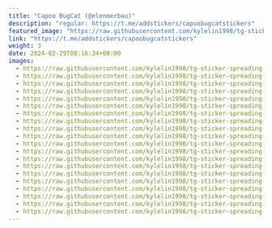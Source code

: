 ```yaml
---
title: "Capoo BugCat (@elenmerbau)"
description: "regular: https://t.me/addstickers/capoobugcatstickers"
featured_image: "https://raw.githubusercontent.com/kylelin1998/tg-sticker-spreading-worldwide-images/main/img/eafc3652-78b9-4b0a-a5c6-1ac710c4119d.jpg"
link: "https://t.me/addstickers/capoobugcatstickers"
weight: 3
date: 2024-02-29T08:16:34+08:00
images:
  - https://raw.githubusercontent.com/kylelin1998/tg-sticker-spreading-worldwide-images/main/img/eafc3652-78b9-4b0a-a5c6-1ac710c4119d.jpg
  - https://raw.githubusercontent.com/kylelin1998/tg-sticker-spreading-worldwide-images/main/img/81bcc282-107d-4475-8c4a-51ba2cc40ea5.jpg
  - https://raw.githubusercontent.com/kylelin1998/tg-sticker-spreading-worldwide-images/main/img/d994a7e7-328f-4337-aa59-be198b4ebf86.jpg
  - https://raw.githubusercontent.com/kylelin1998/tg-sticker-spreading-worldwide-images/main/img/ecb51523-0aff-46cb-81d2-75f29bbba2e5.jpg
  - https://raw.githubusercontent.com/kylelin1998/tg-sticker-spreading-worldwide-images/main/img/7333bef2-3946-4fda-ac94-332527e95e6f.jpg
  - https://raw.githubusercontent.com/kylelin1998/tg-sticker-spreading-worldwide-images/main/img/277236eb-f2b9-4a2f-bba7-004f3f8ce24e.jpg
  - https://raw.githubusercontent.com/kylelin1998/tg-sticker-spreading-worldwide-images/main/img/a2cd5258-48cf-4ce1-a5be-7230958fd9c0.jpg
  - https://raw.githubusercontent.com/kylelin1998/tg-sticker-spreading-worldwide-images/main/img/d89ead39-2059-4c48-9c1f-3c56a588ba42.jpg
  - https://raw.githubusercontent.com/kylelin1998/tg-sticker-spreading-worldwide-images/main/img/925bf7b9-9f19-494f-8a3d-d46f2ef93f08.jpg
  - https://raw.githubusercontent.com/kylelin1998/tg-sticker-spreading-worldwide-images/main/img/a8383497-31ec-4adf-8cab-32f899fd9009.jpg
  - https://raw.githubusercontent.com/kylelin1998/tg-sticker-spreading-worldwide-images/main/img/3da1e76c-3974-426b-9e81-27f44621ee4e.jpg
  - https://raw.githubusercontent.com/kylelin1998/tg-sticker-spreading-worldwide-images/main/img/240e243e-b07c-4a35-a07c-2bca076bd784.jpg
  - https://raw.githubusercontent.com/kylelin1998/tg-sticker-spreading-worldwide-images/main/img/4dd16472-c649-48cb-b005-2954118e9c62.jpg
  - https://raw.githubusercontent.com/kylelin1998/tg-sticker-spreading-worldwide-images/main/img/78edc357-b6a7-44a0-ba4f-9c315130e8e7.jpg
  - https://raw.githubusercontent.com/kylelin1998/tg-sticker-spreading-worldwide-images/main/img/c8509cc1-b7ec-411d-ba2a-e3bbacf8fa7a.jpg
  - https://raw.githubusercontent.com/kylelin1998/tg-sticker-spreading-worldwide-images/main/img/c631d4d5-8e11-4174-81d3-ba85c95a2e74.jpg
  - https://raw.githubusercontent.com/kylelin1998/tg-sticker-spreading-worldwide-images/main/img/f37ddf4b-ab59-4468-8879-b58d68512106.jpg
  - https://raw.githubusercontent.com/kylelin1998/tg-sticker-spreading-worldwide-images/main/img/2a32f60f-561d-4ed7-9e6d-4da8cbb22055.jpg
  - https://raw.githubusercontent.com/kylelin1998/tg-sticker-spreading-worldwide-images/main/img/3e5ebcc9-bff1-4b6e-9b1c-90bb25ba9909.jpg
  - https://raw.githubusercontent.com/kylelin1998/tg-sticker-spreading-worldwide-images/main/img/793d6569-f063-42d5-b832-f0638200ce2d.jpg
---
```

